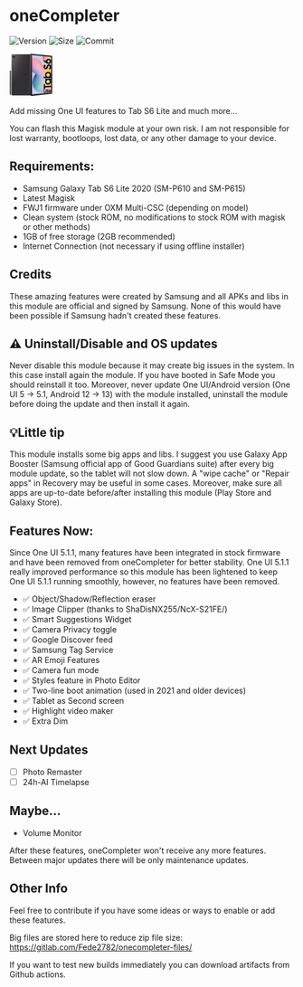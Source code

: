 # oneCompleter

![Version](https://img.shields.io/github/v/release/Fede2782/oneCompleter?style=flat"/>)
![Size](https://img.shields.io/github/repo-size/Fede2782/oneCompleter?style=flat"/>)
![Commit](https://img.shields.io/github/last-commit/Fede2782/oneCompleter/stable?style=flat-square"/>)

<img src="https://github.com/Fede2782/oneCompleter/blob/stable/img/Clipped_image_20230619_182601.png?raw=true"  width="15%" height="15%">

Add missing One UI features to Tab S6 Lite and much more...

You can flash this Magisk module at your own risk. I am not responsible for lost warranty, bootloops, lost data, or any other damage to your device.

## Requirements:
- Samsung Galaxy Tab S6 Lite 2020 (SM-P610 and SM-P615)
- Latest Magisk
- FWJ1 firmware under OXM Multi-CSC (depending on model)
- Clean system (stock ROM, no modifications to stock ROM with magisk or other methods)
- 1GB of free storage (2GB recommended)
- Internet Connection (not necessary if using offline installer)

## Credits
These amazing features were created by Samsung and all APKs and libs in this module are official and signed by Samsung. None of this would have been possible if Samsung hadn't created these features.

## ⚠️ Uninstall/Disable and OS updates
Never disable this module because it may create big issues in the system. In this case install again the module. If you have booted in Safe Mode you should reinstall it too. Moreover, never update One UI/Android version (One UI 5 -> 5.1, Android 12 -> 13) with the module installed, uninstall the module before doing the update and then install it again. 

## 💡Little tip

This module installs some big apps and libs. I suggest you use Galaxy App Booster (Samsung official app of Good Guardians suite) after every big module update, so the tablet will not slow down. A "wipe cache" or "Repair apps" in Recovery may be useful in some cases. Moreover, make sure all apps are up-to-date before/after installing this module (Play Store and Galaxy Store).

## Features Now:
Since One UI 5.1.1, many features have been integrated in stock firmware and have been removed from oneCompleter for better stability. One UI 5.1.1 really improved performance so this module has been lightened to keep One UI 5.1.1 running smoothly, however, no features have been removed.

- ✅️ Object/Shadow/Reflection eraser
- ✅️ Image Clipper (thanks to ShaDisNX255/NcX-S21FE/) 
- ✅️ Smart Suggestions Widget 
- ✅️ Camera Privacy toggle 
- ✅️ Google Discover feed 
- ✅️ Samsung Tag Service 
- ✅️ AR Emoji Features 
- ✅️ Camera fun mode
- ✅️ Styles feature in Photo Editor 
- ✅️ Two-line boot animation (used in 2021 and older devices) 
- ✅️ Tablet as Second screen
- ✅️ Highlight video maker
- ✅️ Extra Dim

## Next Updates
- [ ] Photo Remaster
- [ ] 24h-AI Timelapse

## Maybe...
- Volume Monitor

After these features, oneCompleter won't receive any more features. Between major updates there will be only maintenance updates. 


## Other Info
Feel free to contribute if you have some ideas or ways to enable or add these features.

Big files are stored here to reduce zip file size: https://gitlab.com/Fede2782/onecompleter-files/

If you want to test new builds immediately you can download artifacts from Github actions.
